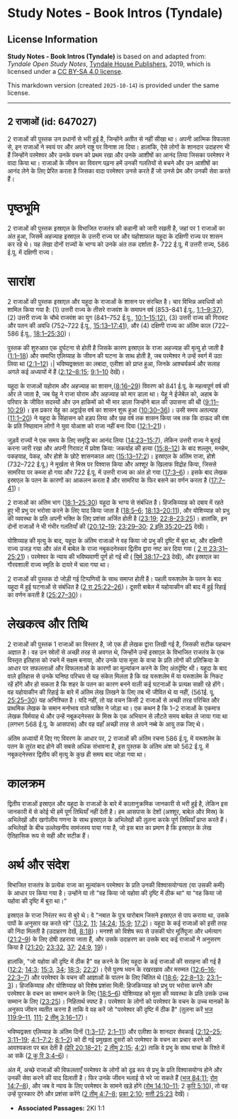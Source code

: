 # Study Notes - Book Intros (Tyndale)

## License Information

**Study Notes - Book Intros (Tyndale)** is based on and adapted from: _Tyndale Open Study Notes_, [Tyndale House Publishers](https://tyndaleopenresources.com/), 2019, which is licensed under a [CC BY-SA 4.0 license](https://creativecommons.org/licenses/by-sa/4.0/legalcode.en).

This markdown version (created `2025-10-14`) is provided under the same license.



--------------------------------

## 2 राजाओं (id: 647027)

2 राजाओं की पुस्तक उन प्रधानों से भरी हुई है, जिन्होंने अतीत से नहीं सीखा था। अपनी आत्मिक विफलता से, इन राजाओं ने स्वयं पर और अपने राष्ट्र पर विनाश ला दिया। हालांकि, ऐसे लोगों के शानदार उदाहरण भी हैं जिन्होंने परमेश्वर और उनके वचन को प्रथम रखा और उनके आशीषों का आनंद लिया जिसका परमेश्वर ने वादा किया था। राजाओं के जीवन का विवरण पढ़ना हमें उनकी गलतियों से बचने और उन आशीषों का आनंद लेने के लिए प्रेरित करता है जिसका वादा परमेश्वर उनसे करते हैं जो उनसे प्रेम और उनकी सेवा करते हैं।

पृष्ठभूमि
=========

2 राजाओं की पुस्तक इस्राएल के विभाजित राजतंत्र की कहानी को जारी रखती है, जहां पर 1 राजाओं का अंत हुआ, जिसमें अहज्याह इस्राएल के उत्तरी राज्य पर और यहोशाफात यहूदा के दक्षिणी राज्य पर शासन कर रहे थे। यह लेखा दोनों राज्यों के भाग्य को उनके अंत तक दर्शाता है\- 722 ई.पू. में उत्तरी राज्य, 586 ई.पू. में दक्षिणी राज्य।

सारांश
======

2 राजाओं की पुस्तक इस्राएल और यहूदा के राजाओं के शासन पर संरचित है। चार विभिन्न अवधियों को शामिल किया गया है: (1\) उत्तरी राज्य के तीसरे राजवंश के समापन वर्ष (853–841 ई.पू., [1:1–9:37](https://ref.ly/2Kgs1:1-2Kgs9:37)), (2\) उत्तरी राज्य के चौथे राजवंश का युग (841–752 ई.पू., [10:1–15:12\)](https://ref.ly/2Kgs10:1-2Kgs15:12), (3\) उत्तरी राज्य की गिरावट और पतन की अवधि (752–722 ई.पू., [15:13–17:41](https://ref.ly/2Kgs15:13-2Kgs17:41)), और (4\) दक्षिणी राज्य का अंतिम काल (722–586 ई.पू., [18:1–25:30](https://ref.ly/2Kgs18:1-2Kgs25:30))।

पुस्तक की शुरुआत एक दुर्घटना से होती है जिसके कारण इस्राएल के राजा अहज्याह की मृत्यु हो जाती है ([1:1–18](https://ref.ly/2Kgs1:1-2Kgs1:18)) और समाप्ति एलिय्याह के जीवन की घटना के साथ होती है, जब परमेश्वर ने उन्हें स्वर्ग में उठा लिया था ([2:1–12](https://ref.ly/2Kgs2:1-2Kgs2:12))।\| भविष्यद्वक्तता का लबादा, एलीशा को प्राप्त हुआ, जिनके आश्‍चर्यकर्म और सलाह अगले कई अध्यायों में हैं ([2:12–8:15](https://ref.ly/2Kgs2:12-2Kgs8:15); [9:1–10](https://ref.ly/2Kgs9:1-2Kgs9:10) देखें)।

यहूदा के राजाओं यहोराम और अहज्याह का शासन,([8:16–29](https://ref.ly/2Kgs8:16-2Kgs8:29)) विवरण को 841 ई.पू. के महत्वपूर्ण वर्ष की ओर ले जाता है, जब येहू ने राजा योराम और अहज्याह को मार डाला था। येहू ने ईजेबेल को, अहाब के परिवार के जीवित सदस्यों और उन हाकिमों को भी मार डाला जिन्होंने बाल की उपासना की थी ([9:11–10:29](https://ref.ly/2Kgs9:11-2Kgs10:29))। इस प्रकार येहू का अट्ठाईस वर्ष का शासन शुरू हुआ ([10:30–36](https://ref.ly/2Kgs10:30-2Kgs10:36))। उसी समय अतल्याह ([11:1–20](https://ref.ly/2Kgs11:1-2Kgs11:20)) ने यहूदा के सिंहासन को हड़प लिया और छह वर्ष तक शासन किया जब तक कि दाऊद की वंश के प्रति निष्ठावान लोगों ने युवा योआश को राजा नहीं बना दिया ([12:1–21](https://ref.ly/2Kgs12:1-2Kgs12:21))।

जुड़वें राज्यों ने एक समय के लिए समृद्धि का आनंद लिया ([14:23–15:7](https://ref.ly/2Kgs14:23-2Kgs15:7)), लेकिन उत्तरी राज्य ने बुराई करना जारी रखा और अपनी गिरावट में प्रवेश किया: जकर्याह की हत्या ([15:8–12](https://ref.ly/2Kgs15:8-2Kgs15:12)) के बाद शल्लूम, मनहेम, पकहयाह, पेकह, और होशे के छोटे शासनकाल आए ([15:13–17:2](https://ref.ly/2Kgs15:13-2Kgs17:2))। इस्राएल के अंतिम राजा, होशे (732–722 ई.पू.) ने मूर्खता से मिस्र पर विश्वास किया और अश्शूर के खिलाफ विद्रोह किया, जिससे सामरिया पर कब्जा हो गया और 722 ई.पू. में उत्तरी राज्य का अंत हो गया ([17:3–6](https://ref.ly/2Kgs17:3-2Kgs17:6))। इसके बाद लेखक इस्राएल के पतन के कारणों का आकलन करता है और सामरिया के फिर बसने का वर्णन करता है ([17:7–41](https://ref.ly/2Kgs17:7-2Kgs17:41))।

2 राजाओं का अंतिम भाग ([18:1–25:30](https://ref.ly/2Kgs18:1-2Kgs25:30)) यहूदा के भाग्य से संबंधित है। हिजकिय्याह को दबाव में रहते हुए भी प्रभु पर भरोसा करने के लिए याद किया जाता है ([18:5–6](https://ref.ly/2Kgs18:5-2Kgs18:6); [18:13–20:11](https://ref.ly/2Kgs18:13-2Kgs20:11)), और योशिय्याह को प्रभु की व्यवस्था के प्रति अपनी भक्ति के लिए प्रशंसा अर्जित होती है ([23:19](https://ref.ly/2Kgs23:19); [22:8–23:25](https://ref.ly/2Kgs22:8-2Kgs23:25))। हालांकि, इन दोनों राजाओं ने भी गंभीर गलतियाँ की ([20:12–19](https://ref.ly/2Kgs20:12-2Kgs20:19); [23:29–30](https://ref.ly/2Kgs23:29-2Kgs23:30); [2 इति 35:20–25](https://ref.ly/2Chr35:20-2Chr35:25) देखें)।

योशिय्याह की मृत्यु के बाद, यहूदा के अंतिम राजाओं ने वह किया जो प्रभु की दृष्टि में बुरा था, और दक्षिणी राज्य उजड़ गया और अंत में बाबेल के राजा नबूकदनेस्सर द्वितीय द्वारा नष्ट कर दिया गया ( [2 रा 23:31–25:21](https://ref.ly/2Kgs23:31-2Kgs25:21))। परमेश्वर के न्याय की भविष्यवाणी पूर्ण हो गई थी ( [यिर्म 38:17–23](https://ref.ly/Jer38:17-Jer38:23) देखें), और इस्राएल का गौरवशाली राज्य स्मृति के दायरे में चला गया था।

2 राजाओं की पुस्तक दो जोड़ी गई टिप्पणियों के साथ समाप्त होती है। पहली यरूशलेम के पतन के बाद यहूदा में हुई घटनाओं से संबंधित है ([2 रा 25:22–26](https://ref.ly/2Kgs25:22-2Kgs25:26))। दूसरी बाबेल में यहोयाकीन की बाद में हुई रिहाई का वर्णन करती है ([25:27–30](https://ref.ly/2Kgs25:27-2Kgs25:30))।

लेखकत्व और तिथि
===============

2 राजाओं की पुस्तक 1 राजाओं का विस्तार है, जो एक ही लेखक द्वारा लिखी गई है, जिसकी सटीक पहचान अज्ञात है। वह उन स्रोतों से अच्छी तरह से अवगत थे, जिन्होंने उन्हें इस्राएल के विभाजित राजतंत्र के एक विस्तृत इतिहास को रचने में सक्षम बनाया, और उनके पास मूसा के वाचा के प्रति लोगों की प्रतिक्रिया के आधार पर सफलताओं और विफलताओं के कारणों का मूल्यांकन करने के लिए अंतर्दृष्टि थी। यहूदा के बाद वाले इतिहास से उनके घनिष्ठ परिचय से यह संकेत मिलता है कि वह यरूशलेम में या यरूशलेम के निकट रहें होंगे और हो सकता है कि शहर के पतन का कारण बनने वाली कई घटनाओं के प्रत्यक्ष साक्षी रहे होंगे। वह यहोयाकीन की रिहाई के बारे में अंतिम लेख लिखने के लिए तब भी जीवित थे या नहीं, (561ई. पू. [25:25–30](https://ref.ly/2Kgs25:25-2Kgs25:30)) यह अनिश्चित है। यदि नहीं, तो यह वचन किसी 2 राजाओं से अच्छी तरह परिचित और प्राथमिक लेखक के समान मनोभाव वाले व्यक्ति ने जोड़ा था। एक कथन है कि 1–2 राजाओं के एकमात्र लेखक यिर्मयाह थे और उन्हें नबूकदनेस्सर के मिस्र के एक अभियान से लौटते समय बाबेल ले जाया गया था (लगभग 568 ई.पू. के आसपास) और वह वहाँ अच्छी तरह से अपने नब्बे के आयु तक जिए थे।

अंतिम अध्यायों में दिए गए विवरण के आधार पर, 2 राजाओं की अंतिम रचना 586 ई.पू. में यरूशलेम के पतन के तुरंत बाद होने की सबसे अधिक संभावना है, इस पुस्तक के अंतिम अंश को 562 ई.पू. में नबूकदनेस्सर द्वितीय की मृत्यु के कुछ ही समय बाद जोड़ा गया था।

कालक्रम
=======

द्वितीय राजाओं इस्राएल और यहूदा के राजाओं के बारे में कालानुक्रमिक जानकारी से भरी हुई है, लेकिन इस जानकारी में से कोई भी हमें पूर्ण तिथियाँ नहीं देती है। हम आसपास के देशों (अश्शूर, बाबेल और मिस्र) के अभिलेखों और खगोलीय गणना के साथ इस्राएल के अभिलेखों की तुलना करके पूर्ण तिथियाँ प्राप्त करते हैं। अभिलेखों के बीच उल्लेखनीय सामंजस्य पाया गया है, जो इस बात का प्रमाण है कि इस्राएल के लेख ऐतिहासिक रूप से सही और सटीक हैं।

अर्थ और संदेश
=============

विभाजित राजतंत्र के प्रत्येक राजा का मूल्यांकन परमेश्वर के प्रति उनकी विश्वासयोग्यता (या उसकी कमी) के आधार पर किया गया है। उन्होंने या तो "वह किया जो यहोवा की दृष्टि में ठीक था" या "वह किया जो यहोवा की दृष्टि में बुरा था।"

इस्राएल के राजा निरंतर रूप से बुरे थे। वे "नबात के पुत्र यारोबाम जिसने इस्राएल से पाप कराया था, उसके पापों के अनुसार वह करते रहे" ([13:2](https://ref.ly/2Kgs13:2), [11](https://ref.ly/2Kgs13:11); [14:24](https://ref.ly/2Kgs14:24); [15:9](https://ref.ly/2Kgs15:9); [17:2](https://ref.ly/2Kgs17:2))। यहूदा के कई राजाओं को इसी तरह की निंदा मिलती है (उदाहरण देखें, [8:18](https://ref.ly/2Kgs8:18))। मनश्शे को विशेष रूप से उसकी घोर मूर्तिपूजा और धर्मत्याग ([21:2–9](https://ref.ly/2Kgs21:2-2Kgs21:9)) के लिए दोषी ठहराया जाता हैं, और उसके उदाहरण का उसके बाद कई राजाओं ने अनुसरण किया है ([21:20](https://ref.ly/2Kgs21:20); [23:32](https://ref.ly/2Kgs23:32), [37](https://ref.ly/2Kgs23:37); [24:9](https://ref.ly/2Kgs24:9), [19](https://ref.ly/2Kgs24:19))।

हालांकि, "जो यहोवा की दृष्टि में ठीक है" वह करने के लिए यहूदा के कई राजाओं की सराहना की गई है ([12:2](https://ref.ly/2Kgs12:2); [14:3](https://ref.ly/2Kgs14:3); [15:3](https://ref.ly/2Kgs15:3), [34](https://ref.ly/2Kgs15:34); [18:3](https://ref.ly/2Kgs18:3); [22:2](https://ref.ly/2Kgs22:2))। ऐसे पुरुष भवन के रखरखाव और मरम्मत ([12:6–16](https://ref.ly/2Kgs12:6-2Kgs12:16); [22:3–7](https://ref.ly/2Kgs22:3-2Kgs22:7)) और परमेश्वर के वचन की आज्ञाओं के पालन के लिए चिंतित थे ([18:6](https://ref.ly/2Kgs18:6); [22:8–13](https://ref.ly/2Kgs22:8-2Kgs22:13); [23:1–3](https://ref.ly/2Kgs23:1-2Kgs23:3))। हिजकिय्याह और योशिय्याह को विशेष प्रशंसा मिली: हिजकिय्याह को प्रभु पर भरोसा करने और परमेश्वर के वचन का सम्मान करने के लिए ([18:5–6](https://ref.ly/2Kgs18:5-2Kgs18:6)) योशिय्याह को मूसा की व्यवस्था के प्रति उसके उच्च सम्मान के लिए ([23:25](https://ref.ly/2Kgs23:25))। निहितार्थ स्पष्ट है। परमेश्वर के लोगों को परमेश्वर के वचन के उच्च मानकों के अनुरूप जीवन व्यतीत करना है ताकि वे वह करें जो "परमेश्वर की दृष्टि में ठीक है" (तुलना करें [भज 119:9–11](https://ref.ly/Ps119:9-Ps119:11), [111](https://ref.ly/Ps119:111); [2 तीमु 3:16–17](https://ref.ly/2Tim3:16-2Tim3:17))।

भविष्यद्वक्ता एलिय्याह के अंतिम दिनों ([1:3–17](https://ref.ly/2Kgs1:3-2Kgs1:17); [2:1–11](https://ref.ly/2Kgs2:1-2Kgs2:11)) और एलीशा के शानदार सेवकाई ([2:12–25](https://ref.ly/2Kgs2:12-2Kgs2:25); [3:11–19](https://ref.ly/2Kgs3:11-2Kgs3:19); [4:1–7:2](https://ref.ly/2Kgs4:1-2Kgs7:2); [8:1–2](https://ref.ly/2Kgs8:1-2Kgs8:2)) को दी गई प्रमुखता दूसरों को परमेश्वर के वचन का प्रचार करने की आवश्यकता पर बल देती है ([प्रेरि 20:18–21](https://ref.ly/Acts20:18-Acts20:21); [2 तीमु 2:15](https://ref.ly/2Tim2:15); [4:2](https://ref.ly/2Tim4:2)) ताकि वे प्रभु के साथ वाचा के रिश्ते में आ सकें ([2 कु रि 3:4–6](https://ref.ly/2Cor3:4-2Cor3:6))।

अंत में, अच्छे राजाओं की विफलताएँ परमेश्वर के लोगों को दृढ़ रूप से प्रभु के प्रति विश्वासयोग्य होने और उनकी सेवा करने की याद दिलाती है। फिर उनके जीवन भलाई से भरे जा सकते हैं ([भज 84:11](https://ref.ly/Ps84:11); [रोम 14:7–8](https://ref.ly/Rom14:7-Rom14:8)), और जब वे न्याय के लिए परमेश्वर के सामने खड़े होंगे ([रोम 14:10–11](https://ref.ly/Rom14:10-Rom14:11); 2 [कुरि 5:10](https://ref.ly/2Cor5:10)), तो वह उन्हें पुरस्कार देंगे और प्रशंसा करेंगे ([2 तीमु 4:7–8](https://ref.ly/2Tim4:7-2Tim4:8); [प्रका 2:10](https://ref.ly/Rev2:10); [मत्ती 25:23](https://ref.ly/Matt25:23) देखें)।

* **Associated Passages:** 2KI 1:1

